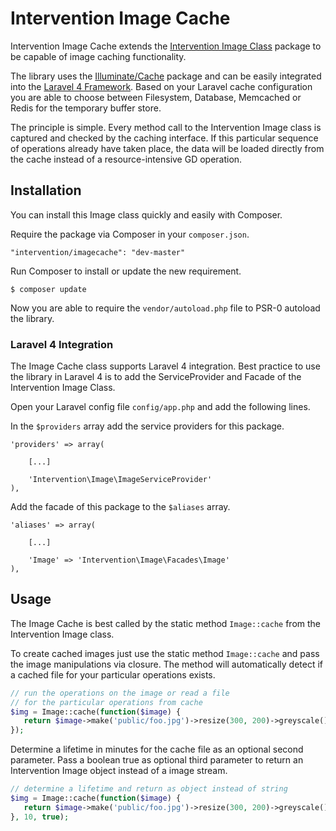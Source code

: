 # Intervention Image Cache

Intervention Image Cache extends the [Intervention Image Class](https://github.com/Intervention/image/) package to be capable of image caching functionality.

The library uses the [Illuminate/Cache](https://github.com/illuminate/cache/) package and can be easily integrated into the [Laravel 4 Framework](https://github.com/laravel/framework/). Based on your Laravel cache configuration you are able to choose between Filesystem, Database, Memcached or Redis for the temporary buffer store.

The principle is simple. Every method call to the Intervention Image class is captured and checked by the caching interface. If this particular sequence of operations already have taken place, the data will be loaded directly from the cache instead of a resource-intensive GD operation.

## Installation

You can install this Image class quickly and easily with Composer.

Require the package via Composer in your `composer.json`.

    "intervention/imagecache": "dev-master"

Run Composer to install or update the new requirement.

    $ composer update

Now you are able to require the `vendor/autoload.php` file to PSR-0 autoload the library.

### Laravel 4 Integration

The Image Cache class supports Laravel 4 integration. Best practice to use the library in Laravel 4 is to add the ServiceProvider and Facade of the Intervention Image Class.

Open your Laravel config file `config/app.php` and add the following lines.

In the `$providers` array add the service providers for this package.
    
    'providers' => array(
        
        [...]

        'Intervention\Image\ImageServiceProvider'
    ),
    

Add the facade of this package to the `$aliases` array.

    'aliases' => array(
        
        [...]

        'Image' => 'Intervention\Image\Facades\Image'
    ),

## Usage

The Image Cache is best called by the static method `Image::cache` from the Intervention Image class.

To create cached images just use the static method `Image::cache` and pass the image manipulations via closure. The method will automatically detect if a cached file for your particular operations exists.

```php
// run the operations on the image or read a file
// for the particular operations from cache
$img = Image::cache(function($image) {
   return $image->make('public/foo.jpg')->resize(300, 200)->greyscale();
});
```

Determine a lifetime in minutes for the cache file as an optional second parameter. Pass a boolean true as optional third parameter to return an Intervention Image object instead of a image stream.

```php
// determine a lifetime and return as object instead of string
$img = Image::cache(function($image) {
   return $image->make('public/foo.jpg')->resize(300, 200)->greyscale();
}, 10, true);
```

